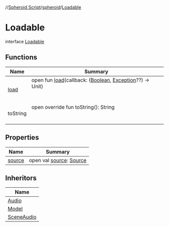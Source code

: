 //[Spheroid Script](../../index.md)/[spheroid](../index.md)/[Loadable](index.md)



# Loadable  
 interface [Loadable](index.md)   


## Functions  
  
|  Name|  Summary| 
|---|---|
| [load](load.md)| open fun [load](load.md)(callback: ([Boolean](../-boolean/index.md), [Exception](../-exception/index.md)??) -> Unit)  <br><br><br>
| toString| open override fun toString(): String  <br><br><br>


## Properties  
  
|  Name|  Summary| 
|---|---|
| [source](index.md#spheroid/Loadable/source/#/PointingToDeclaration/)|  open val [source](index.md#spheroid/Loadable/source/#/PointingToDeclaration/): [Source](../-source/index.md)   <br>


## Inheritors  
  
|  Name| 
|---|
| [Audio](../../spheroid.client/-audio/index.md)
| [Model](../../spheroid.client.ar/-model/index.md)
| [SceneAudio](../../spheroid.client.ar/-scene-audio/index.md)

